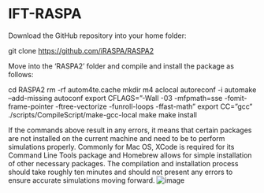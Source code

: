 # IFT-RASPA

Download the GitHub repository into your home folder:

git clone https://github.com/iRASPA/RASPA2

Move into the ‘RASPA2’ folder and compile and install the package as follows:

cd RASPA2
rm -rf autom4te.cache
mkdir m4
aclocal
autoreconf -i
automake –add-missing
autoconf
export CFLAGS=”-Wall -03 -mfpmath=sse -fomit-frame-pointer -ftree-vectorize -funroll-loops -ffast-math”
export CC=”gcc”
./scripts/CompileScript/make-gcc-local
make 
make install

If the commands above result in any errors, it means that certain packages are not installed on the current machine and need to be to perform simulations properly. Commonly for Mac OS, XCode is required for its Command Line Tools package and Homebrew allows for simple installation of other necessary packages. The compilation and installation process should take roughly ten minutes and should not present any errors to ensure accurate simulations moving forward.
![image](https://user-images.githubusercontent.com/62420154/168829946-212df8bd-b12e-457a-ba2a-4a753940ade3.png)
